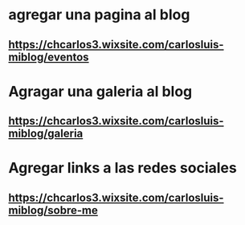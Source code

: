# agregar una pagina al blog
## https://chcarlos3.wixsite.com/carlosluis-miblog/eventos

# Agragar una galeria al blog
## https://chcarlos3.wixsite.com/carlosluis-miblog/galeria

# Agregar links a las redes sociales
## https://chcarlos3.wixsite.com/carlosluis-miblog/sobre-me
